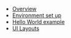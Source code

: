 - [Overview](README.md)
- [Environment set up](layout.md)
- [Hello World example](syntax.md)
- [UI Layouts](uilayout.md)

